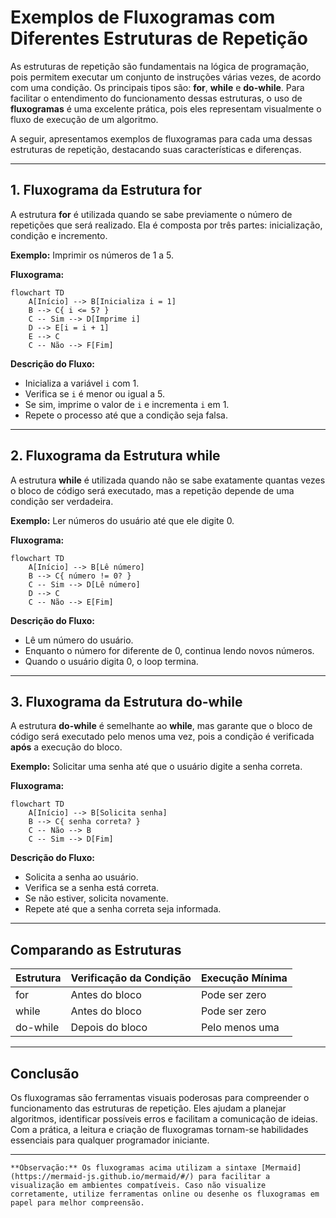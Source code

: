
# Exemplos de Fluxogramas com Diferentes Estruturas de Repetição

As estruturas de repetição são fundamentais na lógica de programação, pois permitem executar um conjunto de instruções várias vezes, de acordo com uma condição. Os principais tipos são: **for**, **while** e **do-while**. Para facilitar o entendimento do funcionamento dessas estruturas, o uso de **fluxogramas** é uma excelente prática, pois eles representam visualmente o fluxo de execução de um algoritmo.

A seguir, apresentamos exemplos de fluxogramas para cada uma dessas estruturas de repetição, destacando suas características e diferenças.

---

## 1. Fluxograma da Estrutura **for**

A estrutura **for** é utilizada quando se sabe previamente o número de repetições que será realizado. Ela é composta por três partes: inicialização, condição e incremento.

**Exemplo:** Imprimir os números de 1 a 5.

**Fluxograma:**

```mermaid
flowchart TD
    A[Início] --> B[Inicializa i = 1]
    B --> C{ i <= 5? }
    C -- Sim --> D[Imprime i]
    D --> E[i = i + 1]
    E --> C
    C -- Não --> F[Fim]
```

**Descrição do Fluxo:**
- Inicializa a variável `i` com 1.
- Verifica se `i` é menor ou igual a 5.
- Se sim, imprime o valor de `i` e incrementa `i` em 1.
- Repete o processo até que a condição seja falsa.

---

## 2. Fluxograma da Estrutura **while**

A estrutura **while** é utilizada quando não se sabe exatamente quantas vezes o bloco de código será executado, mas a repetição depende de uma condição ser verdadeira.

**Exemplo:** Ler números do usuário até que ele digite 0.

**Fluxograma:**

```mermaid
flowchart TD
    A[Início] --> B[Lê número]
    B --> C{ número != 0? }
    C -- Sim --> D[Lê número]
    D --> C
    C -- Não --> E[Fim]
```

**Descrição do Fluxo:**
- Lê um número do usuário.
- Enquanto o número for diferente de 0, continua lendo novos números.
- Quando o usuário digita 0, o loop termina.

---

## 3. Fluxograma da Estrutura **do-while**

A estrutura **do-while** é semelhante ao **while**, mas garante que o bloco de código será executado pelo menos uma vez, pois a condição é verificada **após** a execução do bloco.

**Exemplo:** Solicitar uma senha até que o usuário digite a senha correta.

**Fluxograma:**

```mermaid
flowchart TD
    A[Início] --> B[Solicita senha]
    B --> C{ senha correta? }
    C -- Não --> B
    C -- Sim --> D[Fim]
```

**Descrição do Fluxo:**
- Solicita a senha ao usuário.
- Verifica se a senha está correta.
- Se não estiver, solicita novamente.
- Repete até que a senha correta seja informada.

---

## Comparando as Estruturas

| Estrutura | Verificação da Condição | Execução Mínima |
|-----------|------------------------|-----------------|
| for       | Antes do bloco         | Pode ser zero   |
| while     | Antes do bloco         | Pode ser zero   |
| do-while  | Depois do bloco        | Pelo menos uma  |

---

## Conclusão

Os fluxogramas são ferramentas visuais poderosas para compreender o funcionamento das estruturas de repetição. Eles ajudam a planejar algoritmos, identificar possíveis erros e facilitam a comunicação de ideias. Com a prática, a leitura e criação de fluxogramas tornam-se habilidades essenciais para qualquer programador iniciante.

---
```
**Observação:** Os fluxogramas acima utilizam a sintaxe [Mermaid](https://mermaid-js.github.io/mermaid/#/) para facilitar a visualização em ambientes compatíveis. Caso não visualize corretamente, utilize ferramentas online ou desenhe os fluxogramas em papel para melhor compreensão.
